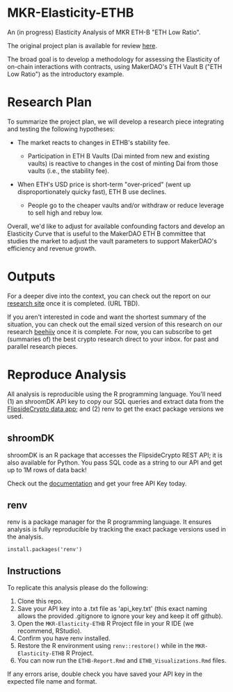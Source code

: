 # MKR-Elasticity-ETHB

An (in progress) Elasticity Analysis of MKR ETH-B "ETH Low Ratio".

The original project plan is available for review [here](https://github.com/fsc-data-science/MKR-Elasticity-ETHB/blob/main/MKR%20Elasticity%20ETHB%20-%20Project%20Plan.md).

The broad goal is to develop a methodology for assessing the Elasticity of on-chain interactions with contracts, using MakerDAO's 
ETH Vault B ("ETH Low Ratio") as the introductory example.

# Research Plan 

To summarize the project plan, we will develop a research piece integrating and testing the following hypotheses:

- The market reacts to changes in ETHB's stability fee. 
  - Participation in ETH B Vaults (Dai minted from new and existing vaults) is reactive to changes in the cost of minting Dai from those vaults (i.e., the stability fee).

- When ETH's USD price is short-term "over-priced" (went up disproportionately quicky fast), ETH B use declines. 
  - People go to the cheaper vaults and/or withdraw or reduce leverage to sell high and rebuy low.
  
Overall, we'd like to adjust for available confounding factors and develop an Elasticity Curve that is useful to the MakerDAO ETH B committee that studies the market to adjust the vault parameters to support MakerDAO's efficiency and revenue growth.

# Outputs

For a deeper dive into the context, you can check out the report on our [research site](https://science.flipsidecrypto.xyz/research/) once it is completed. (URL TBD).

If you aren't interested in code and want the shortest summary of the situation, you can check out the email sized version of this research on our research [beehiiv](https://flipsidecrypto.beehiiv.com) once it is complete. For now, you can subscribe to get (summaries of) the best crypto research direct to your inbox. for past and parallel research pieces.

# Reproduce Analysis

All analysis is reproducible using the R programming language. You'll need (1) an shroomDK API key to copy our SQL queries and extract data from the [FlipsideCrypto data app](https://next.flipsidecrypto.xyz/); and (2) renv to get the exact package versions we used.

## shroomDK

shroomDK is an R package that accesses the FlipsideCrypto REST API; it is also available for Python. You pass SQL code as a string to our API and get up to 1M rows of data back!

Check out the [documentation](https://docs.flipsidecrypto.com/shroomdk-sdk/get-started) and get your free API Key today.

## renv

renv is a package manager for the R programming language. It ensures analysis is fully reproducible by tracking the exact package versions used in the analysis.

`install.packages('renv')`

## Instructions

To replicate this analysis please do the following:

1.  Clone this repo.
2.  Save your API key into a .txt file as 'api_key.txt' (this exact naming allows the provided .gitignore to ignore your key and keep it off github).
3.  Open the `MKR-Elasticity-ETHB` R Project file in your R IDE (we recommend, RStudio).
4.  Confirm you have renv installed.
5.  Restore the R environment using `renv::restore()` while in the `MKR-Elasticity-ETHB` R Project.
6.  You can now run the `ETHB-Report.Rmd` and `ETHB_Visualizations.Rmd` files. 

If any errors arise, double check you have saved your API key in the expected file name and format.
